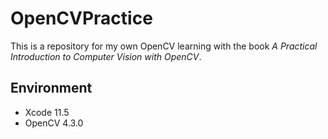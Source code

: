 #  OpenCVPractice

This is a repository for my own OpenCV learning with the book _A Practical Introduction to Computer Vision with OpenCV_.

## Environment

- Xcode 11.5
- OpenCV 4.3.0
